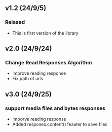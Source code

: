 ## v1.2 (24/9/5)
### Relased
- This is first version of the library

## v2.0 (24/9/24)
### Change Read Responses Algorithm
- Improve reading response
- Fix path of urls

## v3.0 (24/9/25)
### support media files and bytes responses
- Imporve reading response
- Added respones.content() feauter to save files